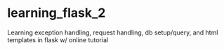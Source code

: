 # learning_flask_2
Learning exception handling, request handling, db setup/query, and html templates in flask w/ online tutorial
